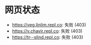 # 网页状态
- https://veg.linlim.repl.co: 失败 (403)
- https://v.chavir.repl.co: 失败 (403)
- https://tr--slind.repl.co: 失败 (403)
